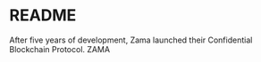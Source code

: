# README
After five years of development, Zama launched their Confidential Blockchain Protocol.
ZAMA
